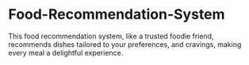# Food-Recommendation-System
This food recommendation system, like a trusted foodie friend, recommends dishes tailored to your preferences, and cravings, making every meal a delightful experience.
